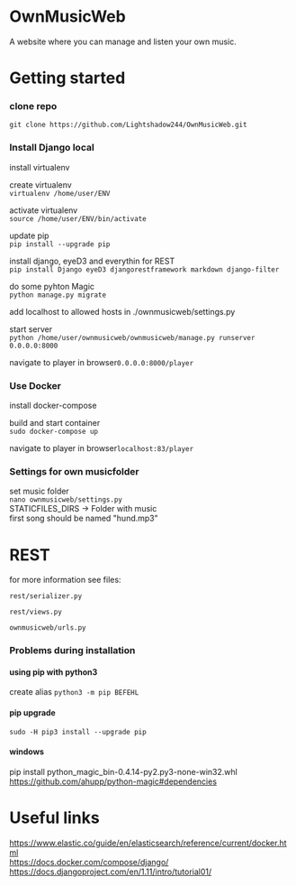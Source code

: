 # OwnMusicWeb
A website where you can manage and listen your own music.



# Getting started
### clone repo  
`git clone https://github.com/Lightshadow244/OwnMusicWeb.git`

### Install Django local 
install virtualenv

create virtualenv  
`virtualenv /home/user/ENV`

activate virtualenv  
`source /home/user/ENV/bin/activate`

update pip  
`pip install --upgrade pip`

install django, eyeD3 and everythin for REST  
`pip install Django eyeD3 djangorestframework markdown django-filter`

do some pyhton Magic  
`python manage.py migrate`

add localhost to allowed hosts in ./ownmusicweb/settings.py

start server  
`python /home/user/ownmusicweb/ownmusicweb/manage.py runserver 0.0.0.0:8000`


navigate to player in browser`0.0.0.0:8000/player`

### Use Docker
install docker-compose

build and start container  
`sudo docker-compose up`

navigate to player in browser`localhost:83/player`




### Settings for own musicfolder 
set music folder  
`nano ownmusicweb/settings.py`  
STATICFILES_DIRS -> Folder with music  
first song should be named "hund.mp3"



# REST
for more information see files:

`rest/serializer.py`

`rest/views.py`

`ownmusicweb/urls.py`

### Problems during installation
#### using pip with python3
create alias 
`python3 -m pip BEFEHL`
#### pip upgrade
`sudo -H pip3 install --upgrade pip`
#### windows
pip install python_magic_bin-0.4.14-py2.py3-none-win32.whl  
https://github.com/ahupp/python-magic#dependencies

# Useful links
https://www.elastic.co/guide/en/elasticsearch/reference/current/docker.html  
https://docs.docker.com/compose/django/  
https://docs.djangoproject.com/en/1.11/intro/tutorial01/  
